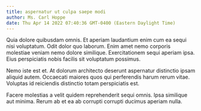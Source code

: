 ```yaml
---
title: aspernatur ut culpa saepe modi
author: Ms. Carl Hoppe
date: Thu Apr 14 2022 07:40:36 GMT-0400 (Eastern Daylight Time)
---
```

Quia dolore quibusdam omnis. Et aperiam laudantium enim cum ea sequi nisi voluptatum. Odit dolor quo laborum. Enim amet nemo corporis molestiae veniam nemo dolore similique. Exercitationem sequi aperiam ipsa. Eius perspiciatis nobis facilis sit voluptatum possimus.

 Nemo iste est et. At dolorum architecto deserunt aspernatur distinctio ipsam aliquid autem. Occaecati maiores quos qui perferendis harum rerum vitae. Voluptas id reiciendis distinctio totam perspiciatis est.

 Facere molestias a velit quidem reprehenderit sequi omnis. Ipsa similique aut minima. Rerum ab et ea ab corrupti corrupti ducimus aperiam nulla.